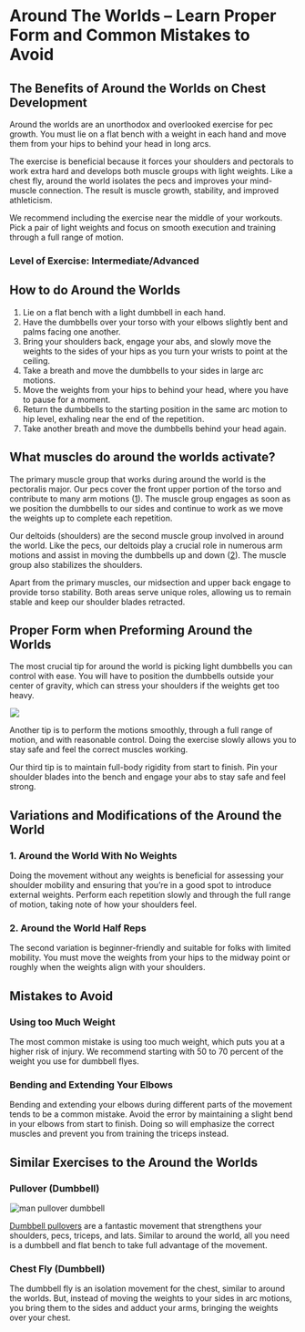 # Around The Worlds – Learn Proper Form and Common Mistakes to Avoid

## The Benefits of Around the Worlds on Chest Development

Around the worlds are an unorthodox and overlooked exercise for pec growth. You must lie on a flat bench with a weight in each hand and move them from your hips to behind your head in long arcs. 

The exercise is beneficial because it forces your shoulders and pectorals to work extra hard and develops both muscle groups with light weights. Like a chest fly, around the world isolates the pecs and improves your mind-muscle connection. The result is muscle growth, stability, and improved athleticism.

We recommend including the exercise near the middle of your workouts. Pick a pair of light weights and focus on smooth execution and training through a full range of motion.

### Level of Exercise: Intermediate/Advanced

## How to do Around the Worlds

  1. Lie on a flat bench with a light dumbbell in each hand. 
  2. Have the dumbbells over your torso with your elbows slightly bent and palms facing one another.
  3. Bring your shoulders back, engage your abs, and slowly move the weights to the sides of your hips as you turn your wrists to point at the ceiling.
  4. Take a breath and move the dumbbells to your sides in large arc motions.
  5. Move the weights from your hips to behind your head, where you have to pause for a moment.
  6. Return the dumbbells to the starting position in the same arc motion to hip level, exhaling near the end of the repetition.
  7. Take another breath and move the dumbbells behind your head again.

## What muscles do around the worlds activate?

The primary muscle group that works during around the world is the pectoralis major. Our pecs cover the front upper portion of the torso and contribute to many arm motions ([1](https://www.ncbi.nlm.nih.gov/books/NBK525991/)). The muscle group engages as soon as we position the dumbbells to our sides and continue to work as we move the weights up to complete each repetition.

Our deltoids (shoulders) are the second muscle group involved in around the world. Like the pecs, our deltoids play a crucial role in numerous arm motions and assist in moving the dumbbells up and down ([2](https://www.ncbi.nlm.nih.gov/books/NBK537056/)). The muscle group also stabilizes the shoulders.

Apart from the primary muscles, our midsection and upper back engage to provide torso stability. Both areas serve unique roles, allowing us to remain stable and keep our shoulder blades retracted.

## Proper Form when Preforming Around the Worlds

The most crucial tip for around the world is picking light dumbbells you can control with ease. You will have to position the dumbbells outside your center of gravity, which can stress your shoulders if the weights get too heavy.

![](data:image/gif;base64,R0lGODlhAQABAAAAACH5BAEKAAEALAAAAAABAAEAAAICTAEAOw==)![](https://www.hevyapp.com/wp-content/uploads/DSC03357-1024x605.jpg)

Another tip is to perform the motions smoothly, through a full range of motion, and with reasonable control. Doing the exercise slowly allows you to stay safe and feel the correct muscles working.

Our third tip is to maintain full-body rigidity from start to finish. Pin your shoulder blades into the bench and engage your abs to stay safe and feel strong.

## Variations and Modifications of the Around the World

### 1\. Around the World With No Weights

Doing the movement without any weights is beneficial for assessing your shoulder mobility and ensuring that you’re in a good spot to introduce external weights. Perform each repetition slowly and through the full range of motion, taking note of how your shoulders feel.

### 2\. Around the World Half Reps

The second variation is beginner-friendly and suitable for folks with limited mobility. You must move the weights from your hips to the midway point or roughly when the weights align with your shoulders.

## Mistakes to Avoid

### Using too Much Weight

The most common mistake is using too much weight, which puts you at a higher risk of injury. We recommend starting with 50 to 70 percent of the weight you use for dumbbell flyes.

### Bending and Extending Your Elbows

Bending and extending your elbows during different parts of the movement tends to be a common mistake. Avoid the error by maintaining a slight bend in your elbows from start to finish. Doing so will emphasize the correct muscles and prevent you from training the triceps instead.

## Similar Exercises to the Around the Worlds

### Pullover (Dumbbell)

![man pullover dumbbell](data:image/gif;base64,R0lGODlhAQABAAAAACH5BAEKAAEALAAAAAABAAEAAAICTAEAOw==)![man pullover dumbbell](https://www.hevyapp.com/wp-content/uploads/DSC03348-1024x574.jpg)

[Dumbbell pullovers](https://www.hevyapp.com/exercises/dumbbell-pullover/) are a fantastic movement that strengthens your shoulders, pecs, triceps, and lats. Similar to around the world, all you need is a dumbbell and flat bench to take full advantage of the movement.

### Chest Fly (Dumbbell)

The dumbbell fly is an isolation movement for the chest, similar to around the worlds. But, instead of moving the weights to your sides in arc motions, you bring them to the sides and adduct your arms, bringing the weights over your chest.